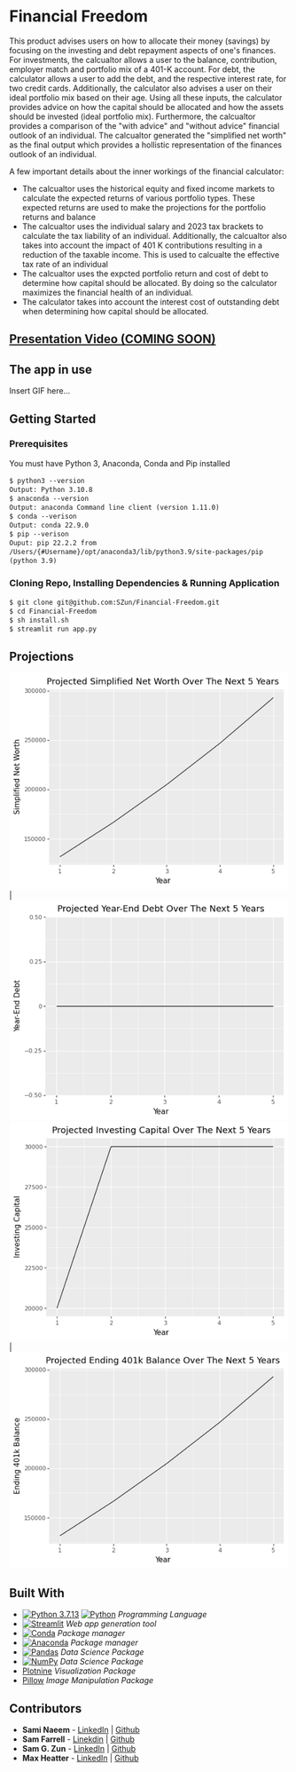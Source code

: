# Financial Freedom

This product advises users on how to allocate their money (savings) by focusing on the investing and debt repayment aspects of one's finances. For investments, the calcualtor allows a user to the balance, contribution, employer match and portfolio mix of a 401-K account. For debt, the calculator allows a user to add the debt, and the respective interest rate, for two credit cards. Additionally, the calculator also advises a user on their ideal portfolio mix based on their age. Using all these inputs, the calculator provides advice on how the capital should be allocated and how the assets should be invested (ideal portfolio mix). Furthermore, the calcualtor provides a comparison of the "with advice" and "without advice" financial outlook of an individual. The calcualtor generated the "simplified net worth" as the final output which provides a hollistic representation of the finances outlook of an individual.   

A few important details about the inner workings of the financial calculator: 

- The calcualtor uses the historical equity and fixed income markets to calculate the expected returns of various portfolio types. These expected returns are used to make the projections for the portfolio returns and balance 
- The calcualtor uses the individual salary and 2023 tax brackets to calculate the tax liability of an individual. Additionally, the calcualtor also takes into account the impact of 401 K contributions resulting in a reduction of the taxable income. This is used to calcualte the effective tax rate of an individual 
- The calcualtor uses the expcted portfolio return and cost of debt to determine how capital should be allocated. By doing so the calculator maximizes the financial health of an individual. 
- The calculator takes into account the interest cost of outstanding debt when determining how capital should be allocated.   

## [Presentation Video (COMING SOON)](https://youtu.be/COMING_SOON)

## The app in use

Insert GIF here...

## Getting Started
### Prerequisites

You must have Python 3, Anaconda, Conda and Pip installed

```
$ python3 --version
Output: Python 3.10.8
$ anaconda --version
Output: anaconda Command line client (version 1.11.0)
$ conda --verison
Output: conda 22.9.0
$ pip --verison
Ouput: pip 22.2.2 from /Users/{#Username}/opt/anaconda3/lib/python3.9/site-packages/pip (python 3.9)
```

### Cloning Repo, Installing Dependencies & Running Application
```
$ git clone git@github.com:SZun/Financial-Freedom.git
$ cd Financial-Freedom
$ sh install.sh
$ streamlit run app.py
```

## Projections

![Simplified Net Worth Plot](.\assets\images\plots\Simplified_Net_Worth.png) | ![year End Debt Plot](.\assets\images\plots\Year-End_Debt.png)
![Investing Capital Plot](.\assets\images\plots\Investing_Capital.png) | ![Ending 401 K Balance Plot](.\assets\images\plots\Ending_401k_Balance.png)


## Built With
- [![Python 3.7.13](https://img.shields.io/badge/python-3670A0?style=for-the-badge&logo=python&logoColor=ffdd54)](https://www.python.org/downloads/release/python-3713/)
[![Python](https://img.shields.io/badge/Python-3.7.13-blue)](https://www.python.org/downloads/release/python-3713/) *Programming Language*
- [![Streamlit](https://img.shields.io/badge/Streamlit-FF4B4B?style=for-the-badge&logo=Streamlit&logoColor=white)](https://streamlit.io/) *Web app generation tool* 
- [![Conda](https://img.shields.io/badge/conda-342B029.svg?&style=for-the-badge&logo=anaconda&logoColor=white)](https://docs.conda.io/en/latest/) *Package manager*
- [![Anaconda](https://img.shields.io/badge/Anaconda-%2344A833.svg?style=for-the-badge&logo=anaconda&logoColor=white)](https://docs.anaconda.com/) *Package manager*
- [![Pandas](https://img.shields.io/badge/pandas-%23150458.svg?style=for-the-badge&logo=pandas&logoColor=white)](https://pandas.pydata.org/docs/) *Data Science Package*
- [![NumPy](https://img.shields.io/badge/numpy-%23013243.svg?style=for-the-badge&logo=numpy&logoColor=white)](https://numpy.org/doc/) *Data Science Package*
- [Plotnine](https://plotnine.readthedocs.io/en/stable/) *Visualization Package*
- [Pillow](https://pillow.readthedocs.io/en/stable/) *Image Manipulation Package*

## Contributors
- **Sami Naeem** - [LinkedIn](https://www.linkedin.com/in/samimuhammad/) | [Github](https://github.com/sami-naeem)
- **Sam Farrell** - [Linekdin](https://www.linkedin.com/in/samuelcfarrell/) | [Github](https://github.com/SamCFarrell)
- **Sam G. Zun** - [LinkedIn](https://www.linkedin.com/in/szun/) | [Github](https://github.com/SZun)
- **Max Heatter** - [LinkedIn](https://www.linkedin.com/in/maxwell-heatter-ba4b03194/) | [Github](https://github.com/MaxHeatter)

